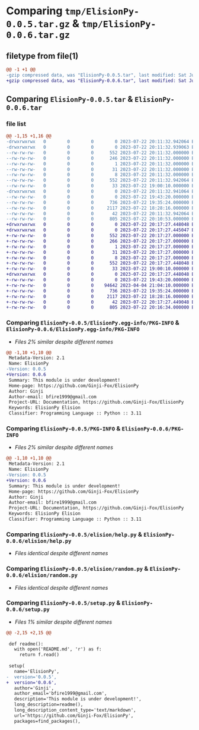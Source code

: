 # Comparing `tmp/ElisionPy-0.0.5.tar.gz` & `tmp/ElisionPy-0.0.6.tar.gz`

## filetype from file(1)

```diff
@@ -1 +1 @@
-gzip compressed data, was "ElisionPy-0.0.5.tar", last modified: Sat Jul 22 20:11:32 2023, max compression
+gzip compressed data, was "ElisionPy-0.0.6.tar", last modified: Sat Jul 22 20:17:27 2023, max compression
```

## Comparing `ElisionPy-0.0.5.tar` & `ElisionPy-0.0.6.tar`

### file list

```diff
@@ -1,15 +1,16 @@
-drwxrwxrwx   0        0        0        0 2023-07-22 20:11:32.942064 ElisionPy-0.0.5/
-drwxrwxrwx   0        0        0        0 2023-07-22 20:11:32.939063 ElisionPy-0.0.5/ElisionPy.egg-info/
--rw-rw-rw-   0        0        0      552 2023-07-22 20:11:32.000000 ElisionPy-0.0.5/ElisionPy.egg-info/PKG-INFO
--rw-rw-rw-   0        0        0      246 2023-07-22 20:11:32.000000 ElisionPy-0.0.5/ElisionPy.egg-info/SOURCES.txt
--rw-rw-rw-   0        0        0        1 2023-07-22 20:11:32.000000 ElisionPy-0.0.5/ElisionPy.egg-info/dependency_links.txt
--rw-rw-rw-   0        0        0       31 2023-07-22 20:11:32.000000 ElisionPy-0.0.5/ElisionPy.egg-info/requires.txt
--rw-rw-rw-   0        0        0        8 2023-07-22 20:11:32.000000 ElisionPy-0.0.5/ElisionPy.egg-info/top_level.txt
--rw-rw-rw-   0        0        0      552 2023-07-22 20:11:32.942064 ElisionPy-0.0.5/PKG-INFO
--rw-rw-rw-   0        0        0       33 2023-07-22 19:00:10.000000 ElisionPy-0.0.5/README.md
-drwxrwxrwx   0        0        0        0 2023-07-22 20:11:32.941064 ElisionPy-0.0.5/elision/
--rw-rw-rw-   0        0        0        0 2023-07-22 19:43:20.000000 ElisionPy-0.0.5/elision/__init__.py
--rw-rw-rw-   0        0        0      736 2023-07-22 19:35:24.000000 ElisionPy-0.0.5/elision/help.py
--rw-rw-rw-   0        0        0     2117 2023-07-22 18:28:16.000000 ElisionPy-0.0.5/elision/random.py
--rw-rw-rw-   0        0        0       42 2023-07-22 20:11:32.942064 ElisionPy-0.0.5/setup.cfg
--rw-rw-rw-   0        0        0      805 2023-07-22 20:10:53.000000 ElisionPy-0.0.5/setup.py
+drwxrwxrwx   0        0        0        0 2023-07-22 20:17:27.448048 ElisionPy-0.0.6/
+drwxrwxrwx   0        0        0        0 2023-07-22 20:17:27.445047 ElisionPy-0.0.6/ElisionPy.egg-info/
+-rw-rw-rw-   0        0        0      552 2023-07-22 20:17:27.000000 ElisionPy-0.0.6/ElisionPy.egg-info/PKG-INFO
+-rw-rw-rw-   0        0        0      266 2023-07-22 20:17:27.000000 ElisionPy-0.0.6/ElisionPy.egg-info/SOURCES.txt
+-rw-rw-rw-   0        0        0        1 2023-07-22 20:17:27.000000 ElisionPy-0.0.6/ElisionPy.egg-info/dependency_links.txt
+-rw-rw-rw-   0        0        0       31 2023-07-22 20:17:27.000000 ElisionPy-0.0.6/ElisionPy.egg-info/requires.txt
+-rw-rw-rw-   0        0        0        8 2023-07-22 20:17:27.000000 ElisionPy-0.0.6/ElisionPy.egg-info/top_level.txt
+-rw-rw-rw-   0        0        0      552 2023-07-22 20:17:27.448048 ElisionPy-0.0.6/PKG-INFO
+-rw-rw-rw-   0        0        0       33 2023-07-22 19:00:10.000000 ElisionPy-0.0.6/README.md
+drwxrwxrwx   0        0        0        0 2023-07-22 20:17:27.448048 ElisionPy-0.0.6/elision/
+-rw-rw-rw-   0        0        0        0 2023-07-22 19:43:20.000000 ElisionPy-0.0.6/elision/__init__.py
+-rw-rw-rw-   0        0        0    94642 2023-04-04 21:04:10.000000 ElisionPy-0.0.6/elision/datetime.py
+-rw-rw-rw-   0        0        0      736 2023-07-22 19:35:24.000000 ElisionPy-0.0.6/elision/help.py
+-rw-rw-rw-   0        0        0     2117 2023-07-22 18:28:16.000000 ElisionPy-0.0.6/elision/random.py
+-rw-rw-rw-   0        0        0       42 2023-07-22 20:17:27.449048 ElisionPy-0.0.6/setup.cfg
+-rw-rw-rw-   0        0        0      805 2023-07-22 20:16:34.000000 ElisionPy-0.0.6/setup.py
```

### Comparing `ElisionPy-0.0.5/ElisionPy.egg-info/PKG-INFO` & `ElisionPy-0.0.6/ElisionPy.egg-info/PKG-INFO`

 * *Files 2% similar despite different names*

```diff
@@ -1,10 +1,10 @@
 Metadata-Version: 2.1
 Name: ElisionPy
-Version: 0.0.5
+Version: 0.0.6
 Summary: This module is under development!
 Home-page: https://github.com/Ginji-Fox/ElisionPy
 Author: Ginji
 Author-email: bfire1999@gmail.com
 Project-URL: Documentation, https://github.com/Ginji-Fox/ElisionPy
 Keywords: ElisionPy Elision
 Classifier: Programming Language :: Python :: 3.11
```

### Comparing `ElisionPy-0.0.5/PKG-INFO` & `ElisionPy-0.0.6/PKG-INFO`

 * *Files 2% similar despite different names*

```diff
@@ -1,10 +1,10 @@
 Metadata-Version: 2.1
 Name: ElisionPy
-Version: 0.0.5
+Version: 0.0.6
 Summary: This module is under development!
 Home-page: https://github.com/Ginji-Fox/ElisionPy
 Author: Ginji
 Author-email: bfire1999@gmail.com
 Project-URL: Documentation, https://github.com/Ginji-Fox/ElisionPy
 Keywords: ElisionPy Elision
 Classifier: Programming Language :: Python :: 3.11
```

### Comparing `ElisionPy-0.0.5/elision/help.py` & `ElisionPy-0.0.6/elision/help.py`

 * *Files identical despite different names*

### Comparing `ElisionPy-0.0.5/elision/random.py` & `ElisionPy-0.0.6/elision/random.py`

 * *Files identical despite different names*

### Comparing `ElisionPy-0.0.5/setup.py` & `ElisionPy-0.0.6/setup.py`

 * *Files 1% similar despite different names*

```diff
@@ -2,15 +2,15 @@
 
 def readme():
   with open('README.md', 'r') as f:
     return f.read()
 
 setup(
   name='ElisionPy',
-  version='0.0.5',
+  version='0.0.6',
   author='Ginji',
   author_email='bfire1999@gmail.com',
   description='This module is under development!',
   long_description=readme(),
   long_description_content_type='text/markdown',
   url='https://github.com/Ginji-Fox/ElisionPy',
   packages=find_packages(),
```


